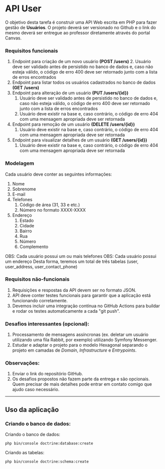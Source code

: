 # API User

O objetivo desta tarefa é construir uma API Web escrita em PHP para fazer gestão
de **Usuários**. O projeto deverá ser versionado no Github e o link do mesmo deverá ser
entregue ao professor diretamente através do portal Canvas.

### Requisitos funcionais

1. Endpoint para criação de um novo usuário **(POST /users)**
     2. Usuário deve ser validado antes de persistido no banco de dados e, caso
         não esteja válido, o código de erro 400 deve ser retornado junto com a
         lista de erros encontrados
2. Endpoint para listar todos os usuários cadastrados no banco de dados **(GET**
     **/users)**
3. Endpoint para alteração de um usuário **(PUT /users/{id})**
     1. Usuário deve ser validado antes de persistido no banco de dados e, caso
          não esteja válido, o código de erro 400 deve ser retornado junto com a
            lista de erros encontrados
     2. Usuário deve existir na base e, caso contrário, o código de erro 404 com
          uma mensagem apropriada deve ser retornada
4. Endpoint para remoção de um usuário **(DELETE /users/{id})**
     1. Usuário deve existir na base e, caso contrário, o código de erro 404 com
          uma mensagem apropriada deve ser retornada
5. Endpoint para visualizar detalhes de um usuário **(GET /users/{id})**
     1. Usuário deve existir na base e, caso contrário, o código de erro 404 com
            uma mensagem apropriada deve ser retornada

### Modelagem

  Cada usuário deve conter as seguintes informações:

1. Nome
2. Sobrenome
3. E-mail
4. Telefones
   1. Código de área (31, 33 e etc.)
   2. Número no formato XXXX-XXXX
5. Endereço
   1. Estado
   2. Cidade
   3. Bairro
   4. Rua
   5. Número
   6. Complemento

OBS: Cada usuário possui um ou mais telefones
OBS: Cada usuário possui um endereço
Desta forma, teremos um total de três tabelas (user, user_address, user_contact_phone)

### Requisitos não-funcionais

1. Requisições e respostas da API devem ser no formato JSON.
2. API deve conter testes funcionais para garantir que a aplicação está funcionando
      corretamente.
3. Devemos incluir uma integração contínua no GitHub Actions para buildar e
      rodar os testes automaticamente a cada "git push".

### Desafios interessantes (opcional):

1. Processamento de mensagens assíncronas (ex. deletar um usuário utilizando uma
      fila Rabbit, por exemplo) utilizando Symfony Messenger.
2. Estudar e adaptar o projeto para o modelo Hexagonal separando o projeto em
      camadas de *Domain*, *Infrastructure* e *Entrypoints*.

### Observações:

1. Enviar o link do repositório GitHub.
2. Os desafios propostos não fazem parte da entrega e são opcionais. Quem precisar de
      mais detalhes pode entrar em contato comigo que ajudo caso necessário.



------

## Uso da aplicação

### Criando o banco de dados:

Criando o banco de dados:

```
php bin/console doctrine:database:create
```



Criando as tabelas:

```bash
php bin/console doctrine:schema:create
```

